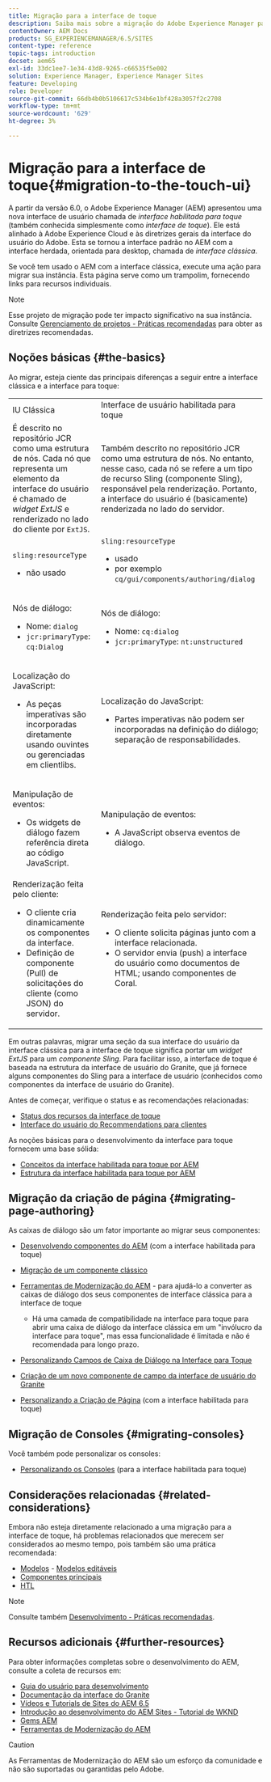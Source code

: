 ```yaml
---
title: Migração para a interface de toque
description: Saiba mais sobre a migração do Adobe Experience Manager para a interface para toque e como ela afeta você.
contentOwner: AEM Docs
products: SG_EXPERIENCEMANAGER/6.5/SITES
content-type: reference
topic-tags: introduction
docset: aem65
exl-id: 33dc1ee7-1e34-43d8-9265-c66535f5e002
solution: Experience Manager, Experience Manager Sites
feature: Developing
role: Developer
source-git-commit: 66db4b0b5106617c534b6e1bf428a3057f2c2708
workflow-type: tm+mt
source-wordcount: '629'
ht-degree: 3%

---
```


# Migração para a interface de toque{#migration-to-the-touch-ui}

A partir da versão 6.0, o Adobe Experience Manager (AEM) apresentou uma nova interface de usuário chamada de *interface habilitada para toque* (também conhecida simplesmente como *interface de toque*). Ele está alinhado à Adobe Experience Cloud e às diretrizes gerais da interface do usuário do Adobe. Esta se tornou a interface padrão no AEM com a interface herdada, orientada para desktop, chamada de *interface clássica*.

Se você tem usado o AEM com a interface clássica, execute uma ação para migrar sua instância. Esta página serve como um trampolim, fornecendo links para recursos individuais.

>[!NOTE]
>
>Esse projeto de migração pode ter impacto significativo na sua instância. Consulte [Gerenciamento de projetos - Práticas recomendadas](/help/managing/best-practices.md) para obter as diretrizes recomendadas.

## Noções básicas {#the-basics}

Ao migrar, esteja ciente das principais diferenças a seguir entre a interface clássica e a interface para toque:

<table>
 <tbody>
  <tr>
   <td>IU Clássica</td>
   <td>Interface de usuário habilitada para toque</td>
  </tr>
  <tr>
   <td>É descrito no repositório JCR como uma estrutura de nós. Cada nó que representa um elemento da interface do usuário é chamado de <em>widget ExtJS</em> e renderizado no lado do cliente por <code>ExtJS</code>.</td>
   <td>Também descrito no repositório JCR como uma estrutura de nós. No entanto, nesse caso, cada nó se refere a um tipo de recurso Sling (componente Sling), responsável pela renderização. Portanto, a interface do usuário é (basicamente) renderizada no lado do servidor.</td>
  </tr>
  <tr>
   <td><p><code>sling:resourceType</code></p>
    <ul>
     <li>não usado</li>
    </ul> </td>
   <td><code>sling:resourceType</code>
    <ul>
     <li>usado</li>
     <li>por exemplo<br /> <code>cq/gui/components/authoring/dialog</code><br /> </li>
    </ul> </td>
  </tr>
  <tr>
   <td><p>Nós de diálogo:</p>
    <ul>
     <li>Nome: <code>dialog</code></li>
     <li><code>jcr:primaryType</code>: <code>cq:Dialog</code></li>
    </ul> </td>
   <td><p>Nós de diálogo:</p>
    <ul>
     <li>Nome: <code>cq:dialog</code></li>
     <li><code>jcr:primaryType</code>: <code>nt:unstructured</code></li>
    </ul> </td>
  </tr>
  <tr>
   <td><p>Localização do JavaScript:</p>
    <ul>
     <li>As peças imperativas são incorporadas diretamente usando ouvintes ou gerenciadas em clientlibs.</li>
    </ul> </td>
   <td><p>Localização do JavaScript:</p>
    <ul>
     <li>Partes imperativas não podem ser incorporadas na definição do diálogo; separação de responsabilidades.</li>
    </ul> </td>
  </tr>
  <tr>
   <td><p>Manipulação de eventos:</p>
    <ul>
     <li>Os widgets de diálogo fazem referência direta ao código JavaScript.</li>
    </ul> </td>
   <td><p>Manipulação de eventos:</p>
    <ul>
     <li>A JavaScript observa eventos de diálogo.</li>
    </ul> </td>
  </tr>
  <tr>
   <td>Renderização feita pelo cliente:
    <ul>
     <li>O cliente cria dinamicamente os componentes da interface.</li>
     <li>Definição de componente (Pull) de solicitações do cliente (como JSON) do servidor.</li>
    </ul> </td>
   <td>Renderização feita pelo servidor:
    <ul>
     <li>O cliente solicita páginas junto com a interface relacionada.</li>
     <li>O servidor envia (push) a interface do usuário como documentos de HTML; usando componentes de Coral.<br /> </li>
    </ul> </td>
  </tr>
 </tbody>
</table>

Em outras palavras, migrar uma seção da sua interface do usuário da interface clássica para a interface de toque significa portar um *widget ExtJS* para um *componente Sling*. Para facilitar isso, a interface de toque é baseada na estrutura da interface de usuário do Granite, que já fornece alguns componentes do Sling para a interface de usuário (conhecidos como componentes da interface de usuário do Granite).

Antes de começar, verifique o status e as recomendações relacionadas:

* [Status dos recursos da interface de toque](/help/release-notes/touch-ui-features-status.md)
* [Interface do usuário do Recommendations para clientes](/help/sites-deploying/ui-recommendations.md)

As noções básicas para o desenvolvimento da interface para toque fornecem uma base sólida:

* [Conceitos da interface habilitada para toque por AEM](/help/sites-developing/touch-ui-concepts.md)
* [Estrutura da interface habilitada para toque por AEM](/help/sites-developing/touch-ui-structure.md)

## Migração da criação de página {#migrating-page-authoring}

As caixas de diálogo são um fator importante ao migrar seus componentes:

* [Desenvolvendo componentes do AEM](/help/sites-developing/developing-components.md) (com a interface habilitada para toque)
* [Migração de um componente clássico](/help/sites-developing/developing-components.md#migrating-from-a-classic-component)
* [Ferramentas de Modernização do AEM](/help/sites-developing/modernization-tools.md) - para ajudá-lo a converter as caixas de diálogo dos seus componentes de interface clássica para a interface de toque

   * Há uma camada de compatibilidade na interface para toque para abrir uma caixa de diálogo da interface clássica em um &quot;invólucro da interface para toque&quot;, mas essa funcionalidade é limitada e não é recomendada para longo prazo.

* [Personalizando Campos de Caixa de Diálogo na Interface para Toque](https://helpx.adobe.com/experience-manager/kt/eseminars/gems/aem-customizing-dialog-fields-in-touch-ui.html)
* [Criação de um novo componente de campo da interface de usuário do Granite](/help/sites-developing/granite-ui-component.md)
* [Personalizando a Criação de Página](/help/sites-developing/customizing-page-authoring-touch.md) (com a interface habilitada para toque)

## Migração de Consoles {#migrating-consoles}

Você também pode personalizar os consoles:

* [Personalizando os Consoles](/help/sites-developing/customizing-consoles-touch.md) (para a interface habilitada para toque)

## Considerações relacionadas {#related-considerations}

Embora não esteja diretamente relacionado a uma migração para a interface de toque, há problemas relacionados que merecem ser considerados ao mesmo tempo, pois também são uma prática recomendada:

* [Modelos](/help/sites-developing/templates.md) - [Modelos editáveis](/help/sites-developing/page-templates-editable.md)
* [Componentes principais](https://experienceleague.adobe.com/docs/experience-manager-core-components/using/introduction.html?lang=pt-BR)
* [HTL](https://experienceleague.adobe.com/docs/experience-manager-htl/content/overview.html?lang=pt-BR)

>[!NOTE]
>
>Consulte também [Desenvolvimento - Práticas recomendadas](/help/sites-developing/best-practices.md).

## Recursos adicionais {#further-resources}

Para obter informações completas sobre o desenvolvimento do AEM, consulte a coleta de recursos em:

* [Guia do usuário para desenvolvimento](/help/sites-developing/getting-started.md)
* [Documentação da interface do Granite](https://developer.adobe.com/experience-manager/reference-materials/6-5/granite-ui/api/jcr_root/libs/granite/ui/index.html)
* [Vídeos e Tutorials de Sites do AEM 6.5](https://experienceleague.adobe.com/docs/experience-manager-learn/sites/overview.html)
* [Introdução ao desenvolvimento do AEM Sites - Tutorial de WKND](/help/sites-developing/getting-started.md)
* [Gems AEM](https://experienceleague.adobe.com/docs/events/experience-manager-gems-recordings/overview.html)
* [Ferramentas de Modernização do AEM](https://opensource.adobe.com/aem-modernize-tools/)

>[!CAUTION]
>
>As Ferramentas de Modernização do AEM são um esforço da comunidade e não são suportadas ou garantidas pelo Adobe.
